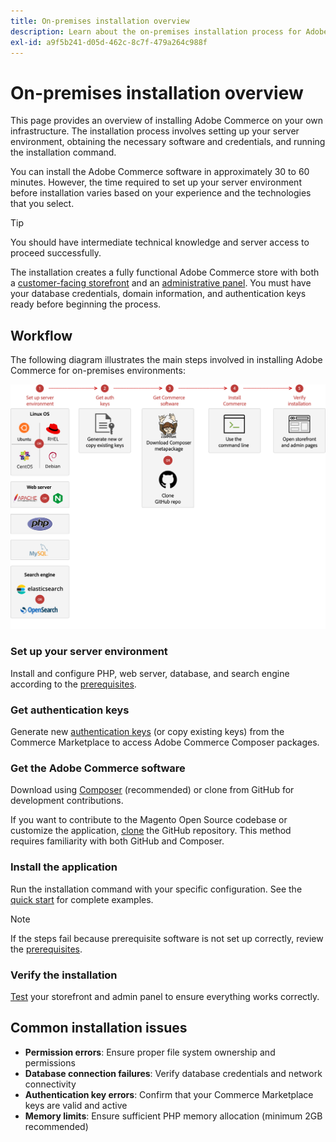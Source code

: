 ```yaml
---
title: On-premises installation overview
description: Learn about the on-premises installation process for Adobe Commerce. Discover server requirements, setup steps, and deployment best practices.
exl-id: a9f5b241-d05d-462c-8c7f-479a264c988f
---
```


# On-premises installation overview

This page provides an overview of installing Adobe Commerce on your own infrastructure. The installation process involves setting up your server environment, obtaining the necessary software and credentials, and running the installation command.

You can install the Adobe Commerce software in approximately 30 to 60 minutes. However, the time required to set up your server environment before installation varies based on your experience and the technologies that you select.

>[!TIP]
>
>You should have intermediate technical knowledge and server access to proceed successfully.

The installation creates a fully functional Adobe Commerce store with both a [customer-facing storefront](https://experienceleague.adobe.com/en/docs/commerce-admin/start/storefront/storefront) and an [administrative panel](https://experienceleague.adobe.com/en/docs/commerce-admin/start/admin/admin). You must have your database credentials, domain information, and authentication keys ready before beginning the process.

## Workflow

The following diagram illustrates the main steps involved in installing Adobe Commerce for on-premises environments:

![How installation works](../assets/installation/on-premises-install.drawio.svg)

### Set up your server environment
   
Install and configure PHP, web server, database, and search engine according to the [prerequisites](prerequisites/overview.md).

### Get authentication keys
   
Generate new [authentication keys](prerequisites/authentication-keys.md) (or copy existing keys) from the Commerce Marketplace to access Adobe Commerce Composer packages.

### Get the Adobe Commerce software
   
Download using [Composer](prerequisites/commerce.md) (recommended) or clone from GitHub for development contributions.

If you want to contribute to the Magento Open Source codebase or customize the application, [clone](https://developer.adobe.com/commerce/contributor/guides/install/clone-repository/) the GitHub repository. This method requires familiarity with both GitHub and Composer.

### Install the application
   
Run the installation command with your specific configuration. See the [quick start](composer.md) for complete examples.

>[!NOTE]
>
>If the steps fail because prerequisite software is not set up correctly, review the [prerequisites](prerequisites/overview.md).

### Verify the installation
   
[Test](next-steps/verify.md) your storefront and admin panel to ensure everything works correctly.

## Common installation issues

- **Permission errors**: Ensure proper file system ownership and permissions
- **Database connection failures**: Verify database credentials and network connectivity
- **Authentication key errors**: Confirm that your Commerce Marketplace keys are valid and active
- **Memory limits**: Ensure sufficient PHP memory allocation (minimum 2GB recommended)
